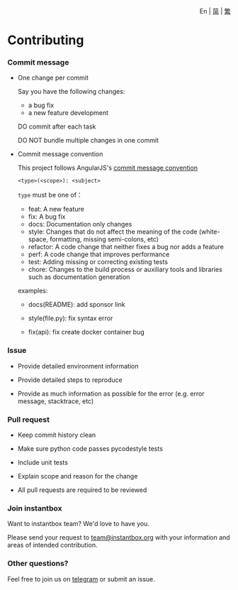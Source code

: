 <p align="right">En | <a href="./docs/CONTRIBUTING-zh_cn.md">简</a> | <a href="./docs/CONTRIBUTING-zh_tw.md">繁</a></p>

# Contributing

### Commit message

* One change per commit

  Say you have the following changes:

  * a bug fix
  * a new feature development

  DO commit after each task

  DO NOT bundle multiple changes in one commit

* Commit message convention

  This project follows AngularJS's [commit message convention](https://github.com/angular/angular.js/blob/master/DEVELOPERS.md#-git-commit-guidelines)

  `<type>(<scope>): <subject>`

  `type` must be one of：
    * feat: A new feature
    * fix: A bug fix
    * docs: Documentation only changes
    * style: Changes that do not affect the meaning of the code (white-space, formatting, missing semi-colons, etc)
    * refactor: A code change that neither fixes a bug nor adds a feature
    * perf: A code change that improves performance
    * test: Adding missing or correcting existing tests
    * chore: Changes to the build process or auxiliary tools and libraries such as documentation generation

  examples:

    * docs(README): add sponsor link

    * style(file.py): fix syntax error

    * fix(api): fix create docker container bug


### Issue

* Provide detailed environment information

* Provide detailed steps to reproduce

* Provide as much information as possible for the error (e.g. error message, stacktrace, etc)


### Pull request

* Keep commit history clean

* Make sure python code passes pycodestyle tests

* Include unit tests

* Explain scope and reason for the change

* All pull requests are required to be reviewed


### Join instantbox

Want to instantbox team? We'd love to have you.

Please send your request to team@instantbox.org with your information and areas of intended contribution.


### Other questions?

Feel free to join us on [telegram](https://t.me/joinchat/HtYtxRSerOwrMLg_2_wZTQ) or submit an issue.
